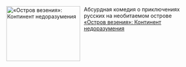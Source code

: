<!--2025-03-05 10:15:08-->
<div class="yb">
  <div class="rss smaller1 kino_kino"><a href="https://www.kino-teatr.ru/kino/art/tv/3210/" title="«Остров везения»: Континент недоразумения"><img src="https://www.kino-teatr.ru/art/0/1/3210/poster.jpg" width="196" height="147" align="left" hspace="5" style="margin: 0px 10px 0px 5px" alt="«Остров везения»: Континент недоразумения"/></a>Абсурдная комедия о приключениях русских на необитаемом острове <br><a class="light" href="https://www.kino-teatr.ru/kino/art/tv/3210/">«Остров везения»: Континент недоразумения</a></div>
</div>
